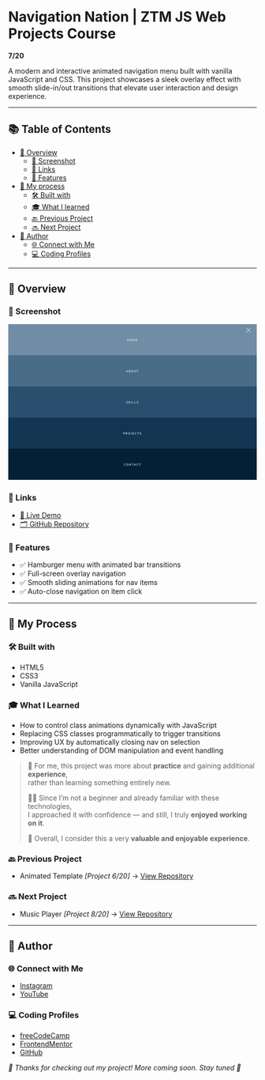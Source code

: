 # Navigation Nation | ZTM JS Web Projects Course

**7/20**

A modern and interactive animated navigation menu built with vanilla JavaScript and CSS. This project showcases a sleek overlay effect with smooth slide-in/out transitions that elevate user interaction and design experience.

---

## 📚 Table of Contents

- [🔎 Overview](#-overview)
  - [📸 Screenshot](#-screenshot)
  - [🔗 Links](#-links)
  - [📌 Features](#-features)
- [🧠 My process](#-my-process)
  - [🛠️ Built with](#️-built-with)
  - [🎓 What I learned](#-what-i-learned)
  - [🔙 Previous Project](#-previous-project)
  - [🔜 Next Project](#-next-project)
- [👤 Author](#-author)
  - [🌐 Connect with Me](#-connect-with-me)
  - [💻 Coding Profiles](#-coding-profiles)

---

## 🔎 Overview

### 📸 Screenshot

![screenshot of the project's webpage](./assets/screenshot.jpg)

### 🔗 Links

 - [🔴 Live Demo](https://dalascript.github.io/navigation-nation/)
 - [🗂️ GitHub Repository](https://github.com/DalaScript/navigation-nation)

### 📌 Features

 - ✅ Hamburger menu with animated bar transitions
 - ✅ Full-screen overlay navigation
 - ✅ Smooth sliding animations for nav items
 - ✅ Auto-close navigation on item click

---

## 🧠 My Process

### 🛠️ Built with

 - HTML5
 - CSS3 
 - Vanilla JavaScript

### 🎓 What I Learned

 - How to control class animations dynamically with JavaScript
 - Replacing CSS classes programmatically to trigger transitions
 - Improving UX by automatically closing nav on selection
 - Better understanding of DOM manipulation and event handling

  > 🚀 For me, this project was more about **practice** and gaining additional **experience**,  
  > rather than learning something entirely new.  
  >  
  > 👨‍💻 Since I’m not a beginner and already familiar with these technologies,  
  > I approached it with confidence — and still, I truly **enjoyed working on it**.  
  >  
  > 🎯 Overall, I consider this a very **valuable and enjoyable experience**.

### 🔙 Previous Project

 - Animated Template *[Project 6/20]* → [View Repository](https://github.com/DalaScript/animated-template)

### 🔜 Next Project

 - Music Player *[Project 8/20]* → [View Repository](https://github.com/DalaScript/music-player)

---

## 👤 Author

### 🌐 Connect with Me

 - [Instagram](https://www.instagram.com/DalaScript)
 - [YouTube](https://www.youtube.com/@DalaScript)

### 💻 Coding Profiles

 - [freeCodeCamp](https://www.freecodecamp.org/DalaScript)
 - [FrontendMentor](https://www.frontendmentor.io/profile/DalaScript)
 - [GitHub](https://github.com/DalaScript)

*🙌 Thanks for checking out my project! More coming soon. Stay tuned 🚀*